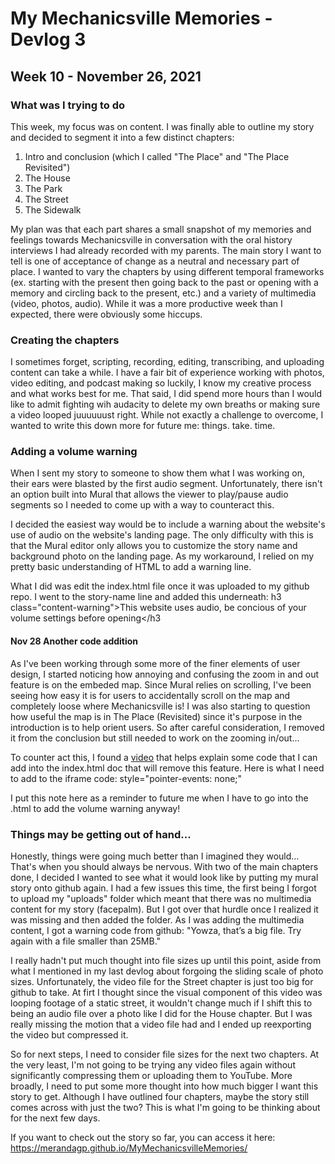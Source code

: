 # My Mechanicsville Memories - Devlog 3
## Week 10 - November 26, 2021

### What was I trying to do
This week, my focus was on content. I was finally able to outline my story and decided to segment it into a few distinct chapters: 
1. Intro and conclusion (which I called "The Place" and "The Place Revisited")
2. The House
3. The Park
4. The Street
5. The Sidewalk

My plan was that each part shares a small snapshot of my memories and feelings towards Mechanicsville in conversation with the oral history interviews I had already recorded with my parents. The main story I want to tell is one of acceptance of change as a neutral and necessary part of place. I wanted to vary the chapters by using different temporal frameworks (ex. starting with the present then going back to the past or opening with a memory and circling back to the present, etc.) and a variety of multimedia (video, photos, audio). While it was a more productive week than I expected, there were obviously some hiccups.

### Creating the chapters

I sometimes forget, scripting, recording, editing, transcribing, and uploading content can take a while. I have a fair bit of experience working with photos, video editing, and podcast making so luckily, I know my creative process and what works best for me. That said, I did spend more hours than I would like to admit fighting wih audacity to delete my own breaths or making sure a video looped juuuuuust right. While not exactly a challenge to overcome, I wanted to write this down more for future me: things. take. time. 

### Adding a volume warning

When I sent my story to someone to show them what I was working on, their ears were blasted by the first audio segment. Unfortunately, there isn't an option built into Mural that allows the viewer to play/pause audio segments so I needed to come up with a way to counteract this. 

I decided the easiest way would be to include a warning about the website's use of audio on the website's landing page. The only difficulty with this is that the Mural editor only allows you to customize the story name and background photo on the landing page. As my workaround, I relied on my pretty basic understanding of HTML to add a warning line. 

What I did was edit the index.html file once it was uploaded to my github repo. I went to the story-name line and added this underneath:
h3 class="content-warning">This website uses audio, be concious of your volume settings before opening</h3

#### Nov 28 Another code addition

As I've been working through some more of the finer elements of user design, I started noticing how annoying and confusing the zoom in and out feature is on the embeded map. Since Mural relies on scrolling, I've been seeing how easy it is for users to accidentally scroll on the map and completely loose where Mechanicsville is! I was also starting to question how useful the map is in The Place (Revisited) since it's purpose in the introduction is to help orient users. So after careful consideration, I removed it from the conclusion but still needed to work on the zooming in/out...

To counter act this, I found a [video](https://www.youtube.com/watch?v=RBsjk3Cuf3s&list=WL&index=31&t=29s&ab_channel=KoriAshton) that helps explain some code that I can add into the index.html doc that will remove this feature. Here is what I need to add to the iframe code: 
style="pointer-events: none;"

I put this note here as a reminder to future me when I have to go into the .html to add the volume warning anyway!

### Things may be getting out of hand... 

Honestly, things were going much better than I imagined they would… That's when you should always be nervous. With two of the main chapters done, I decided I wanted to see what it would look like by putting my mural story onto github again. I had a few issues this time, the first being I forgot to upload my "uploads" folder which meant that there was no multimedia content for my story (facepalm). But I got over that hurdle once I realized it was missing and then added the folder. As I was adding the multimedia content, I got a warning code from github:
"Yowza, that’s a big file. Try again with a file smaller than 25MB."

I really hadn't put much thought into file sizes up until this point, aside from what I mentioned in my last devlog about forgoing the sliding scale of photo sizes. Unfortunately, the video file for the Street chapter is just too big for github to take. At firt I thought since the visual component of this video was looping footage of a static street, it wouldn't change much if I shift this to being an audio file over a photo like I did for the House chapter. But I was really missing the motion that a video file had and I ended up reexporting the video but compressed it.

So for next steps, I need to consider file sizes for the next two chapters. At the very least, I'm not going to be trying any video files again without significantly compressing them or uploading them to YouTube. More broadly, I need to put some more thought into how much bigger I want this story to get. Although I have outlined four chapters, maybe the story still comes across with just the two? This is what I'm going to be thinking about for the next few days.

If you want to check out the story so far, you can access it here: https://merandagp.github.io/MyMechanicsvilleMemories/
